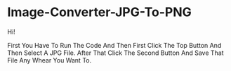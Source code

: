 # Image-Converter-JPG-To-PNG

Hi!

First You Have To Run The Code And Then First Click The Top Button And Then Select A JPG File.
After That Click The Second Button And Save That File Any Whear You Want To.
